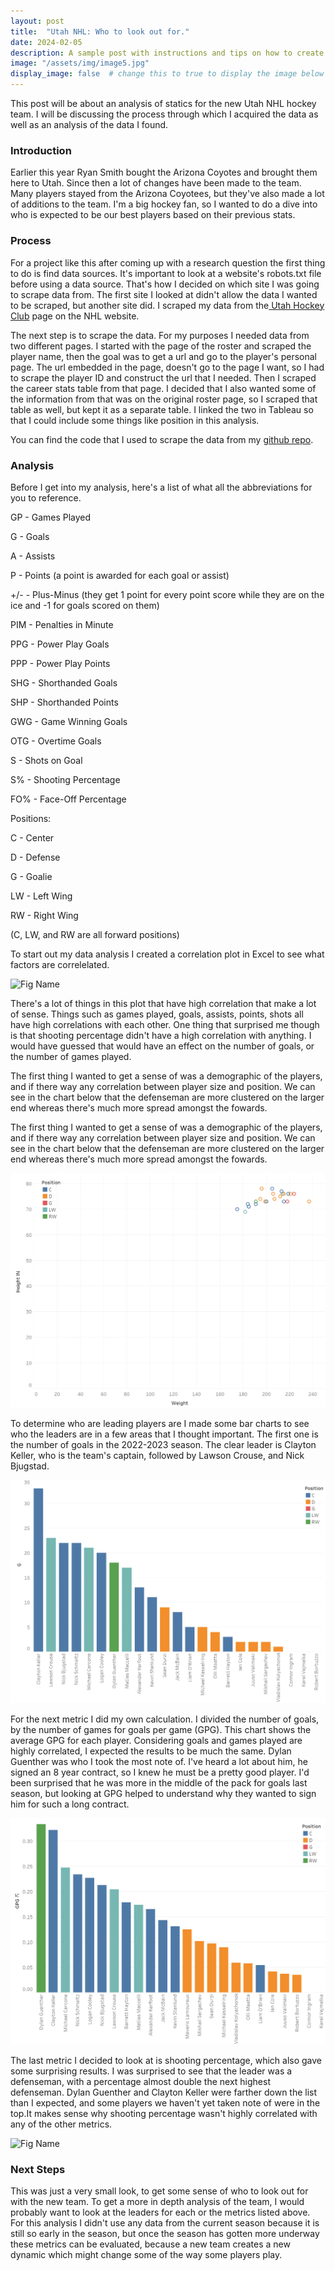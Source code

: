 ```yaml
---
layout: post
title:  "Utah NHL: Who to look out for."
date: 2024-02-05
description: A sample post with instructions and tips on how to create a new blog postg .   
image: "/assets/img/image5.jpg"
display_image: false  # change this to true to display the image below the banner 
---
```

<p class="intro"><span class="dropcap">T</span>his post will be about an analysis of statics for the new Utah NHL hockey team. I will be discussing the process through which I acquired the data as well as an analysis of the data I found. </p>

### Introduction  

<p>Earlier this year Ryan Smith bought the Arizona Coyotes and brought them here to Utah. Since then a lot of changes have been made to the team. Many players stayed from the Arizona Coyotees, but they've also made a lot of additions to the team. I'm a big hockey fan, so I wanted to do a dive into who is expected to be our best players based on their previous stats.</p>

### Process

<p>For a project like this after coming up with a research question the first thing to do is find data sources. It's important to look at a website's robots.txt file before using a data source. That's how I decided on which site I was going to scrape data from. The first site I looked at didn't allow the data I wanted to be scraped, but another site did. I scraped my data from the<a href="https://www.nhl.com/utah/stats"> Utah Hockey Club</a> page on the NHL website.</p>

<p>The next step is to scrape the data. For my purposes I needed data from two different pages. I started with the page of the roster and scraped the player name, then the goal was to get a url and go to the player's personal page. The url embedded in the page, doesn't go to the page I want, so I had to scrape the player ID and construct the url that I needed. Then I scraped the career stats table from that page. I decided that I also wanted some of the information from that was on the original roster page, so I scraped that table as well, but kept it as a separate table. I linked the two in Tableau so that I could include some things like position in this analysis.</p>

<p>You can find the code that I used to scrape the data from my <a href="https://github.com/brachel1/blog2"> github repo</a>.</p>


### Analysis

<p>Before I get into my analysis, here's a list of what all the abbreviations for you to reference.</p>
<p>GP - Games Played</p>
<p>G - Goals</p>
<p>A - Assists</p>
<p>P - Points (a point is awarded for each goal or assist)</p>
<p>+/- - Plus-Minus (they get 1 point for every point score while they are on the ice and -1 for goals scored on them)</p>
<p>PIM - Penalties in Minute</p>
<p>PPG - Power Play Goals</p>
<p>PPP - Power Play Points</p>
<p>SHG - Shorthanded Goals</p>
<p>SHP - Shorthanded Points</p>
<p>GWG - Game Winning Goals</p>
<p>OTG - Overtime Goals</p>
<p>S - Shots on Goal</p>
<p>S% - Shooting Percentage</p>
<p>FO% - Face-Off Percentage</p>

<p>Positions:</p>
<p>C - Center</p>
<p>D - Defense</p>
<p>G - Goalie</p>
<p>LW - Left Wing</p>
<p>RW - Right Wing</p>
<p>(C, LW, and RW are all forward positions)</p>

<p>To start out my data analysis I created a correlation plot in Excel to see what factors are correlelated.</p>


![Fig Name](https://raw.githubusercontent.com/brachel1/myblogblo/main/assets/img/correlation.png)

<p>There's a lot of things in this plot that have high correlation that make a lot of sense. Things such as games played, goals, assists, points, shots all have high correlations with each other. One thing that surprised me though is that shooting percentage didn't have a high correlation with anything. I would have guessed that would have an effect on the number of goals, or the number of games played.</p>

<p>The first thing I wanted to get a sense of was a demographic of the players, and if there way any correlation between player size and position. We can see in the chart below that the defenseman are more clustered on the larger end whereas there's much more spread amongst the fowards.</p>

<p>The first thing I wanted to get a sense of was a demographic of the players, and if there way any correlation between player size and position. We can see in the chart below that the defenseman are more clustered on the larger end whereas there's much more spread amongst the fowards.</p>


![Fig Name](https://raw.githubusercontent.com/brachel1/myblog/main/assets/img/thumbnail_image004.png)

<p>To determine who are leading players are I made some bar charts to see who the leaders are in a few areas that I thought important. The first one is the number of goals in the 2022-2023 season. The clear leader is Clayton Keller, who is the team's captain, followed by Lawson Crouse, and Nick Bjugstad.</p>

![Fig Name](https://raw.githubusercontent.com/brachel1/myblog/main/assets/img/thumbnail_image002.png)

<p>For the next metric I did my own calculation. I divided the number of goals, by the number of games for goals per game (GPG). This chart shows the average GPG for each player. Considering goals and games played are highly correlated, I expected the results to be much the same. Dylan Guenther was who I took the most note of. I've heard a lot about him, he signed an 8 year contract, so I knew he must be a pretty good player. I'd been surprised that he was more in the middle of the pack for goals last season, but looking at GPG helped to understand why they wanted to sign him for such a long contract.</p>

![Fig Name](https://raw.githubusercontent.com/brachel1/myblog/main/assets/img/thumbnail_image001.png)

<p>The last metric I decided to look at is shooting percentage, which also gave some surprising results. I was surprised to see that the leader was a defenseman, with a percentage almost double the next highest defenseman. Dylan Guenther and Clayton Keller were farther down the list than I expected, and some players we haven't yet taken note of were in the top.It makes sense why shooting percentage wasn't highly correlated with any of the other metrics.</p>

![Fig Name](https://raw.githubusercontent.com/brachel1/myblog/main/assets/img/thumbnail_image003file.png)

### Next Steps

<p>This was just a very small look, to get some sense of who to look out for with the new team. To get a more in depth analysis of the team, I would probably want to look at the leaders for each or the metrics listed above. For this analysis I didn't use any data from the current season because it is still so early in the season, but once the season has gotten more underway these metrics can be evaluated, because a new team creates a new dynamic which might change some of the way some players play.</p>